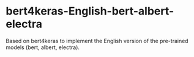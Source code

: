 # bert4keras-English-bert-albert-electra
Based on bert4keras to implement the English version of the pre-trained models (bert, albert, electra).
